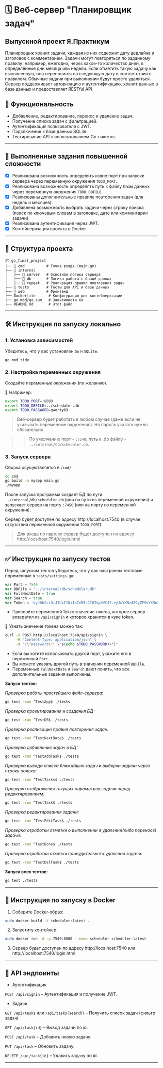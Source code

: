 # 🗓️ Веб-сервер "Планировщик задач"
## Выпускной проект Я.Практикум
Планировщик хранит задачи, каждая из них содержит дату дедлайна и заголовок с комментарием. 
Задачи могут повторяться по заданному правилу: например, ежегодно, через какое-то количество дней, в определённые дни месяца или недели. 
Если отметить такую задачу как выполненную, она переносится на следующую дату в соответствии с правилом. 
Обычные задачи при выполнении будут просто удаляться. 
Сервер поддерживает авторизацию и аутентификацию, хранит данные в базе данных и предоставляет RESTful API.


## 🚀 Функциональность
- Добавление, редактирование, перенос и удаление задач.
- Получение списка задач с фильтрацией.
- Аутентификация пользователя с JWT.
- Подключение к базе данных SQLite.
- Тестирование API с использованием Go-пакетов.
---

## 🌟 Выполненные задания повышенной сложности
- [x] Реализована возможность определять извне порт при запуске сервера через переменную окружения `TODO_PORT`.
- [x] Реализована возможность определять путь к файлу базы данных через переменную окружения `TODO_DBFILE`.
- [x] Реализованы дополнительные правила повторения задач (для недель и месяцев).
- [x] Добавлена возможность выбрать задачи через строку поиска (поиск по ключевым словам в заголовке, дате или комментарии задачи).
- [x] Реализована аутентификация через JWT.
- [x] Контейнеризация проекта в Docker.

---

## 📂 Структура проекта

```plaintext
📦 go_final_project
├── 📂 cmd          # Точка входа (main.go)
├── 📂 internal
│   ├── 📂 server   # Основная логика сервера
│   ├── 📂 db       # Логика работы с базой данных
│   ├── 📂 repeat   # Реализация правил повторения задач
├── 📂 tests        # Тесты для API и базы данных
├── 📂 web          # Фронтенд
├── Dockerfile      # Конфигурация для контейнеризации
├── go.mod/go.sum   # Зависимости Go
├── README.md       # Этот файл
```

---

## 🛠 Инструкция по запуску локально

### 1. Установка зависимостей  
Убедитесь, что у вас установлен `Go` и `SQLite`.

```sh
go mod tidy
```
### 2. Настройка переменных окружения
Создайте переменные окружения (по желанию). 

📌 Например:
```sh
export TODO_PORT=:8080
export TODO_DBFILE=../scheduler.db
export TODO_PASSWORD=qwerty69
```
>Веб-сервер будет работать в любом случае (даже если не указывать переменные окружения).
Но пароль указать нужно обязательно

>>По умолчанию порт - `:7540`, путь к .db файлу - `../internal/db/scheduler.db`.

### 3. Запуск сервера
Сборка осуществляется в `/cmd/`:
```sh
cd cmd
go build -o myapp main.go
./myapp
```
После запуска программа создает БД по пути `../internal/db/scheduler.db` (или по пути из переменной окружения) и запускает сервер на порту `:7450` (или на порту из переменной окружения).

Сервер будет доступен по адресу http://localhost:7540 (в случае отсутствия переменной окружения `TODO_PORT`).

>Для входа по паролю сервер будет доступен по адресу http://localhost:7540/login.html

---

## ✅ Инструкция по запуску тестов
Перед запуском тестов убедитесь, что у вас настроены тестовые переменные в `tests/settings.go`:
```go
var Port = 7540
var DBFile = "../internal/db/scheduler.db"
var FullNextDate = true
var Search = true
var Token = `eyJhbGciOiJIUzI1NiIsInR5cCI6IkpXVCJ9.eyJwYXNzd29yZF9oYXNoIjoicXdlcnR5NjkifQ.gfJa9Y_KEqZIINsB3qAn4QhfV-eadLrCPUnuGMCGpP4`
```
- Присвойте переменной `Token` значение токена, которое сервер возвратил из `/api/signin` и которое хранится в куке token. 

📌 Узнать значение токена можно так:
```sh
curl -X POST http://localhost:7540/api/signin \
     -H "Content-Type: application/json" \
     -d "{\"password\": \"$(echo $TODO_PASSWORD)\"}"
```
- Если вы хотите использовать другой порт, укажите его в переменной `Port`.
- Вы можете указать другой путь в значении переменной `DBFile`.
- Переменные `FullNextDate` и `Search` дают понять, что все дополнительные задания выполнены.

**Запуск тестов:**

*Проверка работы простейшего файл-сервера:*
```sh
go test -run ^TestApp$ ./tests
```
*Проверка проектирования и создания БД:*
```sh
go test -run ^TestDB$ ./tests
```
*Проверка реализации правил повторения задач:*
```sh
go test -run ^TestNextDate$ ./tests
```
*Проверка добавления задач в БД:*
```sh
go test -run ^TestAddTask$ ./tests
```
*Проверка вывода списка ближайших задач и выборки задачи через строку поиска:*
```sh
go test -run ^TestTasks$ ./tests
```
*Проверка отображения текущих параметров задачи перед редактированием:*
```sh
go test -run ^TestTask$ ./tests
```
*Проверка редактирования задачи:*
```sh
go test -run ^TestEditTask$ ./tests
```
*Проверка отработки отметки о выполнении и удалении(либо переносе) задачи:*
```sh
go test -run ^TestDone$ ./tests
```
*Проверка отработки отметки принудительного удаления задачи:*
```sh
go test -run ^TestDelTask$ ./tests
```
**Запуск всех тестов:**
```sh
go test ./tests
```

---

## 🐳 Инструкция по запуску в Docker

1. Соберите Docker-образ:
```sh
sudo docker build -t scheduler:latest .
```
2. Запуститу контейнер:
```sh
sudo docker run -d -p 7540:8080 --name scheduler scheduler:latest
```
3. Сервер будет доступен по адресу http://localhost:7540 или http://localhost:7540/login.html.

---

## 📄 API эндпоинты
- Аутентификация

`POST /api/signin` – Аутентификация и получение JWT.

- Задачи

`GET /api/tasks` или `/api/tasks{search}` – Получить список задач (фильтр задач)

`GET /api/task{id}` – Вывод задачи по id.

`POST /api/task` – Добавить новую задачу.

`PUT /api/task` – Обновить задачу.

`DELETE /api/task{id}` – Удалить задачу по id.

---

